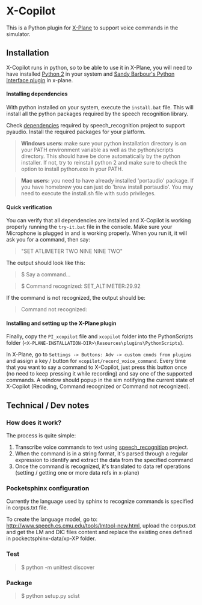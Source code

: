 # X-Copilot

This is a Python plugin for [X-Plane](http://www.x-plane.com/) to support voice commands in the simulator.

## Installation

X-Copilot runs in python, so to be able to use it in X-Plane, you will need to have installed [Python 2](https://www.python.org/downloads/release) in your system and [Sandy Barbour's Python Interface plugin](http://www.xpluginsdk.org/python_interface.htm) in x-plane.

#### Installing dependencies

With python installed on your system, execute the ```install.bat``` file. This will install all the python packages required by the speech recognition library.

Check [dependencies](https://github.com/Uberi/speech_recognition#pyaudio-for-microphone-users) required by speech_recognition project to support pyaudio. Install the required packages for your platform.

> **Windows users:** make sure your python installation directory is on your PATH environment variable as well as the python/scripts directory. This should have be done automatically by the python installer. If not, try to reinstall python 2 and make sure to check the option to install python.exe in your PATH.

> **Mac users:** you need to have already installed 'portaudio' package. If you have homebrew you can just do 'brew install portaudio'. You may need to execute the install.sh file with sudo privileges.

#### Quick verification

You can verify that all dependencies are installed and X-Copilot is working properly running the ```try-it.bat``` file in the console. Make sure your Microphone is plugged in and is working properly. When you run it, it will ask you for a command, then say:

> "SET ATLIMETER TWO NINE NINE TWO"

The output should look like this:

> $ Say a command...

> $ Command recognized: SET_ALTIMETER:29.92

If the command is not recognized, the output should be:

> Command not recognized:

#### Installing and setting up the X-Plane plugin

Finally, copy the ```PI_xcopilot``` file and ```xcopilot``` folder into the PythonScripts folder (```<X-PLANE-INSTALLATION-DIR>\Resources\plugins\PythonScripts```).

In X-Plane, go to ```Settings -> Buttons: Adv -> custom cmnds from plugins``` and assign a key / button for ```xcopilot/record_voice_command```. Every time that you want to say a command to X-Copilot, just press this button once (no need to keep pressing it while recording) and say one of the supported commands. A window should popup in the sim notifying the current state of X-Copilot (Recoding, Command recognized or Command not recognized).

## Technical / Dev notes

### How does it work?

The process is quite simple:

1. Transcribe voice commands to text using [speech_recognition](https://github.com/Uberi/speech_recognition) project.
2. When the command is in a string format, it's parsed through a regular expression to identify and extract the data from the specified command
3. Once the command is recognized, it's translated to data ref operations (setting / getting one or more data refs in x-plane)

### Pocketsphinx configuration

Currently the language used by sphinx to recognize commands is specified in corpus.txt file.

To create the language model, go to: http://www.speech.cs.cmu.edu/tools/lmtool-new.html, upload the corpus.txt and get the LM and DIC files content and replace the existing ones defined in pockectsphinx-data/xp-XP folder.

### Test

> $ python -m unittest discover

### Package

> $ python setup.py sdist
